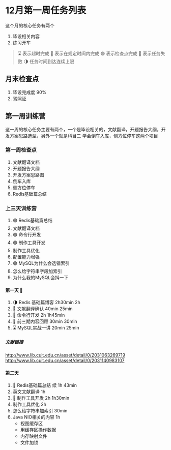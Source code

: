 # 12月第一周任务列表
这个月的核心任务有两个
1. 毕设相关内容
2. 练习开车

> ⌛️ 表示超时完成
> 🍻 表示在规定时间内完成
> 🟢 表示检查点完成
> 🔴 表示任务失败
> 🌗 任务时间到达连续上限
## 月末检查点
1. 毕设完成度 90%
2. 驾照证
## 第一周训练营
这一周的核心任务主要有两个，一个是毕设相关的，文献翻译，开题报告大纲，开发方案思路选型，另外一个就是科目二 学会倒车入库，侧方位停车这两个项目
### 第一周检查点
1. 文献翻译文档
2. 开题报告大纲
3. 开发方案思路图
4. 倒车入库
5. 侧方位停车
6. Redis基础篇总结
### 上三天训练营
1. 🟢 Redis基础篇总结
2. 文献翻译文档
3. 🟢 命令行开发
4. 🟢 制作工具开发
5. 制作工具优化
6. 配置能力增强
7. 🟢 MySQL为什么会选错索引
8. 怎么给字符串字段加索引
9. 为什么我的MySQL会抖一下
#### 第一天 🍻
1. 🌗 Redis 基础篇博客 2h30min  2h
2. 🍻 文献翻译确认 40min 25min
3. 🍻 命令行开发 2h 1h45min
4. 🍻 前三期内容回顾 30min 30min
5. ⌛️ MySQL实战一讲 20min 25min
##### 文献链接
http://www.lib.cuit.edu.cn/asset/detail/0/2031063269719
http://www.lib.cuit.edu.cn/asset/detail/0/2031140983107
#### 第二天
1. 🍻 Redis基础篇总结 续 1h 43min
2. 英文文献翻译 1h
3. 🍻 制作工具开发 2h 1h30min
4. 制作工具优化 2h
5. 怎么给字符串加索引 30min
6. Java NIO相关的内容 1h
	- 视图缓存区
	- 用缓存区操作数据
	- 内存映射文件
	- 文件加锁







